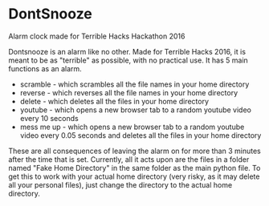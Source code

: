 # DontSnooze
Alarm clock made for Terrible Hacks Hackathon 2016

Dontsnooze is an alarm like no other. Made for Terrible Hacks 2016, it is meant to be as "terrible" as possible,
with no practical use. It has 5 main functions as an alarm.
  * scramble - which scrambles all the file names in your home directory
  * reverse - which reverses all the file names in your home directory
  * delete - which deletes all the files in your home directory
  * youtube - which opens a new browser tab to a random youtube video every 10 seconds
  * mess me up - which opens a new browser tab to a random youtube video every 0.05 seconds and deletes all the
  files in your home directory
  
These are all consequences of leaving the alarm on for more than 3 minutes after the time that is set.
Currently, all it acts upon are the files in a folder named "Fake Home Directory" in the same folder as the main python
file. To get this to work with your actual home directory (very risky, as it may delete all your personal files), 
just change the directory to the actual home directory.
  
